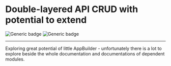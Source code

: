 Double-layered API CRUD with potential to extend
=======

![Generic badge](https://img.shields.io/badge/PythonFlaskAPI-success.svg)
![Generic badge](https://img.shields.io/static/v1?label=powered_by&message=Flask-AppBuilder&color=orange?style=for-the-badge&logo=python&logoColor=cyan)

--------
Exploring great potential of little AppBuilder - unfortunately there is a lot to explore beside the whole documentation and documentations of dependent modules.
